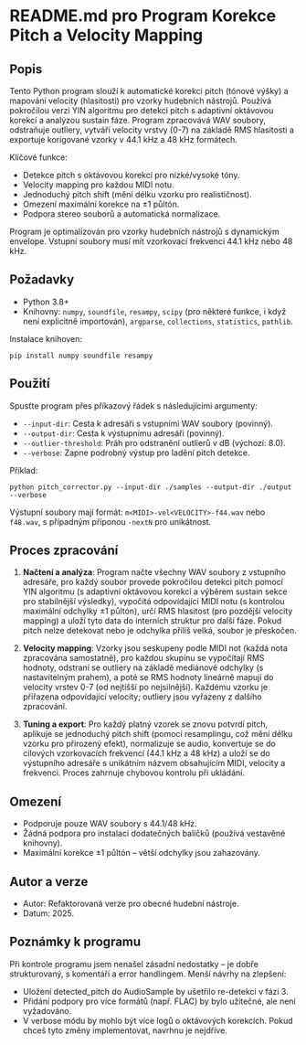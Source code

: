 # README.md pro Program Korekce Pitch a Velocity Mapping

## Popis
Tento Python program slouží k automatické korekci pitch (tónové výšky) a mapování velocity (hlasitosti) pro vzorky hudebních nástrojů. Používá pokročilou verzi YIN algoritmu pro detekci pitch s adaptivní oktávovou korekcí a analýzou sustain fáze. Program zpracovává WAV soubory, odstraňuje outliery, vytváří velocity vrstvy (0-7) na základě RMS hlasitosti a exportuje korigované vzorky v 44.1 kHz a 48 kHz formátech.

Klíčové funkce:
- Detekce pitch s oktávovou korekcí pro nízké/vysoké tóny.
- Velocity mapping pro každou MIDI notu.
- Jednoduchý pitch shift (mění délku vzorku pro realističnost).
- Omezení maximální korekce na ±1 půltón.
- Podpora stereo souborů a automatická normalizace.

Program je optimalizován pro vzorky hudebních nástrojů s dynamickým envelope. Vstupní soubory musí mít vzorkovací frekvenci 44.1 kHz nebo 48 kHz.

## Požadavky
- Python 3.8+
- Knihovny: `numpy`, `soundfile`, `resampy`, `scipy` (pro některé funkce, i když není explicitně importován), `argparse`, `collections`, `statistics`, `pathlib`.

Instalace knihoven:
```
pip install numpy soundfile resampy
```

## Použití
Spusťte program přes příkazový řádek s následujícími argumenty:

- `--input-dir`: Cesta k adresáři s vstupními WAV soubory (povinný).
- `--output-dir`: Cesta k výstupnímu adresáři (povinný).
- `--outlier-threshold`: Práh pro odstranění outlierů v dB (výchozí: 8.0).
- `--verbose`: Zapne podrobný výstup pro ladění pitch detekce.

Příklad:
```
python pitch_corrector.py --input-dir ./samples --output-dir ./output --verbose
```

Výstupní soubory mají formát: `m<MIDI>-vel<VELOCITY>-f44.wav` nebo `f48.wav`, s případným příponou `-nextN` pro unikátnost.

## Proces zpracování
1. **Načtení a analýza**: Program načte všechny WAV soubory z vstupního adresáře, pro každý soubor provede pokročilou detekci pitch pomocí YIN algoritmu (s adaptivní oktávovou korekcí a výběrem sustain sekce pro stabilnější výsledky), vypočítá odpovídající MIDI notu (s kontrolou maximální odchylky ±1 půltón), určí RMS hlasitost (pro pozdější velocity mapping) a uloží tyto data do interních struktur pro další fáze. Pokud pitch nelze detekovat nebo je odchylka příliš velká, soubor je přeskočen.

2. **Velocity mapping**: Vzorky jsou seskupeny podle MIDI not (každá nota zpracována samostatně), pro každou skupinu se vypočítají RMS hodnoty, odstraní se outliery na základě mediánové odchylky (s nastavitelným prahem), a poté se RMS hodnoty lineárně mapují do velocity vrstev 0-7 (od nejtišší po nejsilnější). Každému vzorku je přiřazena odpovídající velocity; outliery jsou vyřazeny z dalšího zpracování.

3. **Tuning a export**: Pro každý platný vzorek se znovu potvrdí pitch, aplikuje se jednoduchý pitch shift (pomocí resamplingu, což mění délku vzorku pro přirozený efekt), normalizuje se audio, konvertuje se do cílových vzorkovacích frekvencí (44.1 kHz a 48 kHz) a uloží se do výstupního adresáře s unikátním názvem obsahujícím MIDI, velocity a frekvenci. Proces zahrnuje chybovou kontrolu při ukládání.

## Omezení
- Podporuje pouze WAV soubory s 44.1/48 kHz.
- Žádná podpora pro instalaci dodatečných balíčků (používá vestavěné knihovny).
- Maximální korekce ±1 půltón – větší odchylky jsou zahazovány.

## Autor a verze
- Autor: Refaktorovaná verze pro obecné hudební nástroje.
- Datum: 2025.

## Poznámky k programu
Při kontrole programu jsem nenašel zásadní nedostatky – je dobře strukturovaný, s komentáři a error handlingem. Menší návrhy na zlepšení:
- Uložení detected_pitch do AudioSample by ušetřilo re-detekci v fázi 3.
- Přidání podpory pro více formátů (např. FLAC) by bylo užitečné, ale není vyžadováno.
- V verbose módu by mohlo být více logů o oktávových korekcích. Pokud chceš tyto změny implementovat, navrhnu je nejdříve.